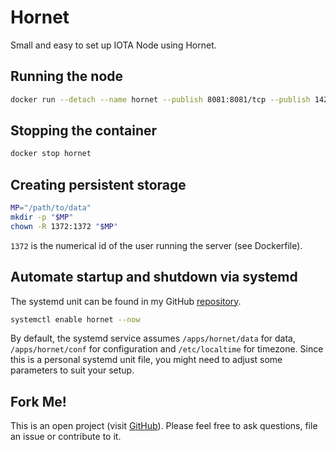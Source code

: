 # Hornet
Small and easy to set up IOTA Node using Hornet.

## Running the node
```bash
docker run --detach --name hornet --publish 8081:8081/tcp --publish 14265:14265/tcp --publish 14626:14626/udp --publish 15600:15600/tcp hetsh/hornet
```

## Stopping the container
```bash
docker stop hornet
```

## Creating persistent storage
```bash
MP="/path/to/data"
mkdir -p "$MP"
chown -R 1372:1372 "$MP"
```
`1372` is the numerical id of the user running the server (see Dockerfile).

## Automate startup and shutdown via systemd
The systemd unit can be found in my GitHub [repository](https://github.com/Hetsh/docker-hornet).
```bash
systemctl enable hornet --now
```
By default, the systemd service assumes `/apps/hornet/data` for data, `/apps/hornet/conf` for configuration and `/etc/localtime` for timezone.
Since this is a personal systemd unit file, you might need to adjust some parameters to suit your setup.

## Fork Me!
This is an open project (visit [GitHub](https://github.com/Hetsh/docker-hornet)).
Please feel free to ask questions, file an issue or contribute to it.
